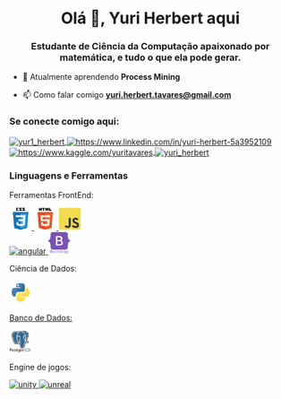 <h1 align="center">Olá 👋, Yuri Herbert aqui</h1>
<h3 align="center">Estudante de Ciência da Computação apaixonado por matemática, e tudo o que ela pode gerar.</h3>

- 🌱 Atualmente aprendendo **Process Mining**

- 📫 Como falar comigo **yuri.herbert.tavares@gmail.com**

<h3 align="left">Se conecte comigo aqui:</h3>
<p align="left">
  <a href="https://mobile.twitter.com/Yur1Herbert" target="blank">
    <img align="center" src="https://raw.githubusercontent.com/rahuldkjain/github-profile-readme-generator/master/src/images/icons/Social/twitter.svg" alt="yur1_herbert" height="30" width="40" />
  </a>
  <a href="https://linkedin.com/in/https://www.linkedin.com/in/yuri-herbert-5a3952109" target="blank">
    <img align="center" src="https://raw.githubusercontent.com/rahuldkjain/github-profile-readme-generator/master/src/images/icons/Social/linked-in-alt.svg" alt="https://www.linkedin.com/in/yuri-herbert-5a3952109" height="30" width="40" />
  </a>
  <a href="https://kaggle.com/https://www.kaggle.com/yuritavares" target="blank">
    <img align="center" src="https://raw.githubusercontent.com/rahuldkjain/github-profile-readme-generator/master/src/images/icons/Social/kaggle.svg" alt="https://www.kaggle.com/yuritavares" height="30" width="40" />
  </a>
  <a href="https://instagram.com/yuri_herbert" target="blank">
    <img align="center" src="https://raw.githubusercontent.com/rahuldkjain/github-profile-readme-generator/master/src/images/icons/Social/instagram.svg" alt="yuri_herbert" height="30" width="40" />
  </a>
</p>

<h3 align="left">Linguagens e Ferramentas</h3>
<p align="left">
<p> Ferramentas FrontEnd: </p>
 <a href="https://www.w3schools.com/css/" target="_blank" rel="noreferrer">
    <img src="https://raw.githubusercontent.com/devicons/devicon/master/icons/css3/css3-original-wordmark.svg" alt="css3" width="40" height="40" />
  </a>
  <a href="https://www.w3.org/html/" target="_blank" rel="noreferrer">
    <img src="https://raw.githubusercontent.com/devicons/devicon/master/icons/html5/html5-original-wordmark.svg" alt="html5" width="40" height="40" />
  </a>
  <a href="https://developer.mozilla.org/en-US/docs/Web/JavaScript" target="_blank" rel="noreferrer">
    <img src="https://raw.githubusercontent.com/devicons/devicon/master/icons/javascript/javascript-original.svg" alt="javascript" width="40" height="40" />
  <br/></a>
  <a href="https://angular.io" target="_blank" rel="noreferrer"> <img src="https://angular.io/assets/images/logos/angular/angular.svg" alt="angular" width="40" height="40"/> </a>
  <a href="https://getbootstrap.com" target="_blank" rel="noreferrer"> <img src="https://raw.githubusercontent.com/devicons/devicon/master/icons/bootstrap/bootstrap-plain-wordmark.svg" alt="bootstrap" width="40" height="40"/> <br/></a>
  
  <p> Ciência de Dados: </p>
  <a href="https://www.python.org" target="_blank" rel="noreferrer"> 
  <img src="https://raw.githubusercontent.com/devicons/devicon/master/icons/python/python-original.svg" alt="python" width="40" height="40"/>
  
  <p> Banco de Dados: </p>
    <a href="https://www.postgresql.org" target="_blank" rel="noreferrer">
      <img src="https://raw.githubusercontent.com/devicons/devicon/master/icons/postgresql/postgresql-original-wordmark.svg" alt="postgresql" width="40" height="40" />
    </a>
  
  <p> Engine de jogos: </p>
    <a href="https://unity.com/" target="_blank" rel="noreferrer">
      <img src="https://www.vectorlogo.zone/logos/unity3d/unity3d-icon.svg" alt="unity" width="40" height="40" />
    </a>
    <a href="https://unrealengine.com/" target="_blank" rel="noreferrer">
      <img src="https://raw.githubusercontent.com/kenangundogan/fontisto/036b7eca71aab1bef8e6a0518f7329f13ed62f6b/icons/svg/brand/unreal-engine.svg" alt="unreal" width="40" height="40" />
    </a>
    
</p>
